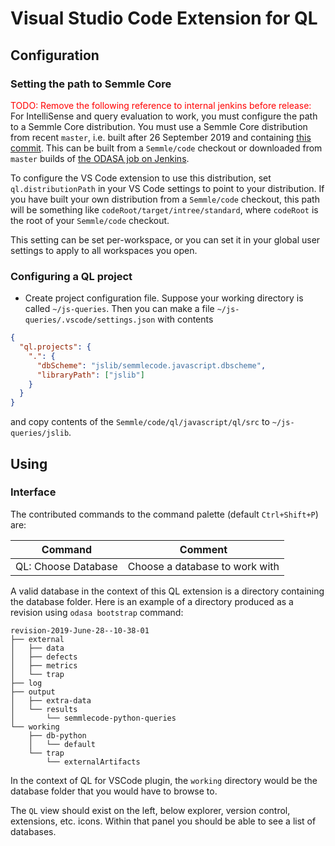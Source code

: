 Visual Studio Code Extension for QL
===

Configuration
---

### Setting the path to Semmle Core

<font color="red">TODO: Remove the following reference to internal jenkins before release:</font>
For IntelliSense and query evaluation to work, you must configure the path to a Semmle Core distribution.
You must use a Semmle Core distribution from recent `master`, i.e. built after 26 September 2019 and containing [this commit](http://git.semmle.com/Semmle/code/commit/93f3c4cf00910ec5cd6f3dce58f6fb0b080a762a). This can be built from a `Semmle/code` checkout or downloaded from `master` builds of [the ODASA job on Jenkins](https://jenkins.internal.semmle.com/job/ODASA/).

To configure the VS Code extension to use this distribution, set `ql.distributionPath` in your VS Code settings to point to your distribution. If you have built your own distribution from a `Semmle/code` checkout, this path will be something like `codeRoot/target/intree/standard`, where `codeRoot` is the root of your `Semmle/code` checkout.

This setting can be set per-workspace, or you can set it in your
global user settings to apply to all workspaces you open.

### Configuring a QL project

* Create project configuration file. Suppose your working directory is called `~/js-queries`.
Then you can make a file `~/js-queries/.vscode/settings.json` with contents
```json
{
  "ql.projects": {
    ".": {
      "dbScheme": "jslib/semmlecode.javascript.dbscheme",
      "libraryPath": ["jslib"]
    }
  }
}
```
and copy contents of the `Semmle/code/ql/javascript/ql/src` to `~/js-queries/jslib`.

Using
---

### Interface

The contributed commands to the command palette (default `Ctrl+Shift+P`) are:

|Command|Comment|
|---|---|
|QL: Choose Database|Choose a database to work with|

A valid database in the context of this QL extension is a directory containing the database folder.
Here is an example of a directory produced as a revision using `odasa bootstrap` command:

```
revision-2019-June-28--10-38-01
├── external
│   ├── data
│   ├── defects
│   ├── metrics
│   └── trap
├── log
├── output
│   ├── extra-data
│   └── results
│       └── semmlecode-python-queries
└── working
    ├── db-python
    │   └── default
    └── trap
        └── externalArtifacts
```

In the context of QL for VSCode plugin, the `working` directory would be the database folder
that you would have to browse to.

The `QL` view should exist on the left, below explorer, version control, extensions, etc. icons.
Within that panel you should be able to see a list of databases.

